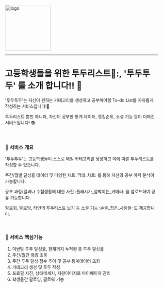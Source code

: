<img width='150px' src='https://user-images.githubusercontent.com/98303004/194283462-7d70182b-d4d9-4291-b050-5983b0177374.png' alt='logo'/>
<hr />

<h1>고등학생들을 위한 투두리스트📑:, '투두투두' 를 소개 합니다!! 🏫</h1>
<p>'투두투두'는 자신이 원하는 카테고리를 생성하고 공부해야할 To-do List를 자유롭게 작성하는 서비스입니다!🎒</p>
<p>투두리스트 뿐만 아니라, 자신이 공부한 통계 데이터, 랭킹순위, 소셜 기능 등이 더해진 서비스입니다! 📚</p>
<br />

<h3>📝 서비스 개요 </h3>
<p>'투두투두'는 고등학생들이 스스로 매일 카테고리를 생성하고 이에 따른 투두리스트를 작성할 수 있습니다.</p>
<p>주간/월별 달성률 데이터 및 다양한 차트 :막대_차트: 를 통해 자신의 공부 이력 분석이 가능합니다.</p>
<p>공부 과정/결과나 수험생활에 대한 사진 :플래시가_깜박이는_카메라: 을 업로드하여 공유 가능합니다.</p>
<p>팔로워, 팔로잉, 타인의 투두리스트 보기 등 소셜 기능  :손을_잡은_사람들: 도 제공합니다.</p>
<br />

<h3>🔎 서비스 핵심기능 </h3>
<ol>
<li>이번달 투두 달성률, 현재까지 누적된 총 투두 달성률</li>
<li>주간/월간 랭킹 조회</li>
<li>주간 투두 달성 점수 추이 및 공부 통계데이터 조회</li>
<li>카테고리 생성 및 투두 작성</li>
<li>프로필 사진, 상태메세지, 자랑이미지로 마이페이지 관리</li>
<li>학생들간 팔로잉, 팔로워 기능</li>
</ol>
